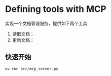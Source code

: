 # Defining tools with MCP

实现一个文档管理服务，提供如下两个工具
1. 读取文档；
2. 更新文档；

## 快速开始
```bash
uv run src/mcp_server.py
```
